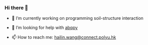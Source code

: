 ### Hi there 👋

- 🔭 I’m currently working on programming soil-structure interaction
<!-- - 🌱 I’m currently learning ... -->
<!-- - 👯 I’m looking to collaborate on ... -->
- 🤔 I’m looking for help with [abqpy](https://github.com/haiiliin/abqpy)
<!-- - 💬 Ask me about Python, Abaqus ... -->
- 📫 How to reach me: hailin.wang@connect.polyu.hk
<!-- - 😄 Pronouns: ...
- ⚡ Fun fact: ... -->
